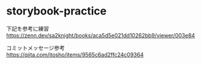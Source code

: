 # storybook-practice

下記を参考に練習
https://zenn.dev/sa2knight/books/aca5d5e021dd10262bb9/viewer/003e84

コミットメッセージ参考
https://qiita.com/itosho/items/9565c6ad2ffc24c09364
